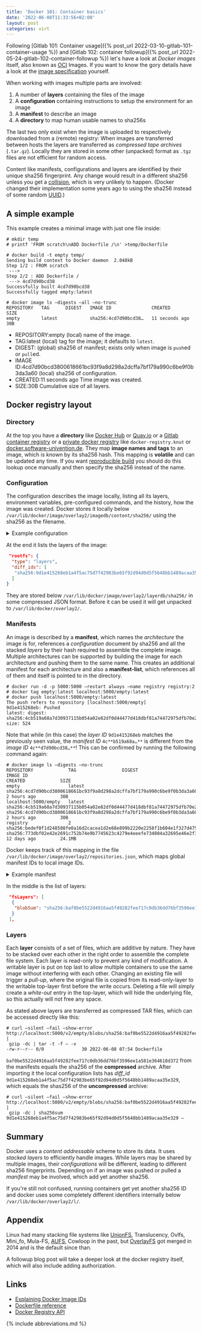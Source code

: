 ```yaml
---
title: 'Docker 101: Container basics'
date: '2022-06-08T11:33:56+02:00'
layout: post
categories: virt
---
```


Following [Gitlab 101: Container usage]({% post_url 2022-03-10-gitlab-101-container-usage %}) and [Gitlab 102: container followup]({% post_url 2022-05-24-gitlab-102-container-followup %}) let's have a look at *Docker images* itself, also known as [OCI](https://www.opencontainers.org/ "Open Container Initative") Images.
If you want to know the gory details have a look at the [image specification](https://github.com/opencontainers/image-spec/blob/main/spec.md) yourself.

When working with images multiple parts are involved:

1. A number of **layers** containing the files of the image
2. A **configuration** containing instructions to setup the environment for an image
3. A **manifest** to describe an image
4. A **directory** to map human usable names to sha256s

The last two only exist when the image is uploaded to respectively downloaded from a (remote) registry:
When images are transferred between hosts the layers are transferred as *compressed tape archives* (`.tar.gz`).
Locally they are stored in some other (unpacked) format as `.tgz` files are not efficient for random access.

Content like manifests, configurations and layers are identified by their unique sha256 fingerprint.
Any change would result in a different sha256 unless you get a [collision](https://en.wikipedia.org/wiki/Collision_resistance), which is very unlikely to happen.
(Docker changed their implementation some years ago to using the sha256 instead of some random [UUID](https://en.wikipedia.org/wiki/Universally_unique_identifier "Universally Unique Identifier").)

## A simple example

This example creates a minimal image with just one file inside:
```console
# mkdir temp
# printf 'FROM scratch\nADD Dockerfile /\n' >temp/Dockerfile

# docker build -t empty temp/
Sending build context to Docker daemon  2.048kB
Step 1/2 : FROM scratch
 --->
Step 2/2 : ADD Dockerfile /
 ---> 4cd7d90bcd38
Successfully built 4cd7d90bcd38
Successfully tagged empty:latest

# docker image ls –digests –all –no-trunc
REPOSITORY   TAG      DIGEST   IMAGE ID               CREATED          SIZE
empty        latest            sha256:4cd7d90bcd38…   11 seconds ago   30B
```

- REPOSITORY:empty
  (local) name of the image.
- TAG:latest
  (local) tag for the image;
  it defaults to `latest`.
- DIGEST:<none>
  (global) sha256 of manifest;
  exists only when image is `push`ed or `pull`ed.
- IMAGE ID:4cd7d90bcd3800618661bc93f9a8d298a2dcffa7bf179a990c6be9f0b3da3a60
  (local) sha256 of configuration.
- CREATED:11 seconds ago
  Time image was created.
- SIZE:30B
  Cumulative size of all layers.

## Docker registry layout

### Directory

At the top you have a **directory** like [Docker Hub](https://hub.docker.com/) or [Quay.io](https://quay.io/) or a [Gitlab container registry](https://docs.gitlab.com/ee/user/packages/container_registry/) or a [private docker registry](https://docs.docker.com/registry/) like `docker-registry.knut` or [docker.software-univention.de](https://docker.software-univention.de/v2/_catalog).
They map **image names and tags** to an image, which is known by its sha256 hash.
This mapping is **volatile** and can be updated any time.
If you want [reproducible build](https://reproducible-builds.org/) you should do this lookup once manually and then specify the sha256 instead of the name.

### Configuration

The configuration describes the image locally, listing all its layers, environment variables, pre-configured commands, and the history, how the image was created.
Docker stores it locally below `/var/lib/docker/image/overlay2/imagedb/content/sha256/` using the sha256 as the filename.

<details><summary>Example configuration</summary>

`/var/lib/docker/image/overlay2/imagedb/content/sha256/4cd7d90bcd3800618661bc93f9a8d298a2dcffa7bf179a990c6be9f0b3da3a60`

```json
{
 "architecture": "amd64",
 "config": {
  "Hostname": "",
  "Domainname": "",
  "User": "",
  "AttachStdin": false,
  "AttachStdout": false,
  "AttachStderr": false,
  "Tty": false,
  "OpenStdin": false,
  "StdinOnce": false,
  "Env": [
   "PATH=/usr/local/sbin:/usr/local/bin:/usr/sbin:/usr/bin:/sbin:/bin"
  ],
  "Cmd": null,
  "Image": "",
  "Volumes": null,
  "WorkingDir": "",
  "Entrypoint": null,
  "OnBuild": null,
  "Labels": null
 },
 "container_config": {
  "Hostname": "",
  "Domainname": "",
  "User": "",
  "AttachStdin": false,
  "AttachStdout": false,
  "AttachStderr": false,
  "Tty": false,
  "OpenStdin": false,
  "StdinOnce": false,
  "Env": [
   "PATH=/usr/local/sbin:/usr/local/bin:/usr/sbin:/usr/bin:/sbin:/bin"
  ],
  "Cmd": [
   "/bin/sh",
   "-c",
   "#(nop) ADD file:828c92fea7a1430c77481255062a481688cda9d60dd8c1caac9c8b3cfb1c33a5 in / "
  ],
  "Image": "",
  "Volumes": null,
  "WorkingDir": "",
  "Entrypoint": null,
  "OnBuild": null,
  "Labels": null
 },
 "created": "2022-06-08T05:54:02.779544126Z",
 "docker_version": "19.03.8",
 "history": [
  {
   "created": "2022-06-08T05:54:02.779544126Z",
   "created_by": "/bin/sh -c #(nop) ADD file:828c92fea7a1430c77481255062a481688cda9d60dd8c1caac9c8b3cfb1c33a5 in / "
  }
 ],
 "os": "linux",
 "rootfs": {
  "type": "layers",
  "diff_ids": [
   "sha256:9d1e415268eb1a4f5ac75d7f42983be65f92d94d0d5f5648bb1489acaa35e329"
  ]
 }
}
```
Additional metadata is stored in a second location below `/var/lib/docker/image/overlay2/imagedb/metadata/sha256/` containing the timestamp of last update.

</details>

At the end it lists the layers of the image:
```json
 "rootfs": {
  "type": "layers",
  "diff_ids": [
   "sha256:9d1e415268eb1a4f5ac75d7f42983be65f92d94d0d5f5648bb1489acaa35e329"
  ]
}
```
They are stored below `/var/lib/docker/image/overlay2/layerdb/sha256/` in some compressed JSON format.
Before it can be used it will get unpacked to `/var/lib/docker/overlay2/`.

### Manifests

An image is described by a **manifest**, which names the *architecture* the image is for, references a *configuration* document by sha256 and all the stacked *layers* by their hash required to assemble the complete image.
Multiple architectures can be supported by building the image for each architecture and pushing them to the same name.
This creates an additional manifest for each architecture and also a **manifest-list**, which references all of them and itself is pointed to in the directory.

```console
# docker run -d -p 5000:5000 –restart always –name registry registry:2
# docker tag empty:latest localhost:5000/empty:latest
# docker push localhost:5000/empty:latest
The push refers to repository [localhost:5000/empty]
9d1e415268eb: Pushed
latest: digest: sha256:4cb519a68a7d30937115b054a02e82df0d44477d418dbf81a74472975dfb70e2 size: 524
```

Note that while (in this case) the *layer ID* `9d1e415268eb` matches the previously seen value, the *manifest ID* `4c**b519a68a…**` is different from the *image ID* `4c**d7d90bcd38…**`!
This can be confirmed by running the following command again:

```console
# docker image ls –digests –no-trunc
REPOSITORY             TAG                 DIGEST                                                                    IMAGE ID                                                                  CREATED             SIZE
empty                  latest                                                                                        sha256:4cd7d90bcd3800618661bc93f9a8d298a2dcffa7bf179a990c6be9f0b3da3a60   2 hours ago         30B
localhost:5000/empty   latest              sha256:4cb519a68a7d30937115b054a02e82df0d44477d418dbf81a74472975dfb70e2   sha256:4cd7d90bcd3800618661bc93f9a8d298a2dcffa7bf179a990c6be9f0b3da3a60   2 hours ago         30B
registry               2                   sha256:bedef0f1d248508fe0a16d2cacea1d2e68e899b2220e2258f1b604e1f327d475   sha256:773dbf02e42e2691c752b74e9b7745623c4279e4eeefe734804a32695e46e2f3   12 days ago         24.1MB
```

Docker keeps track of this mapping in the file `/var/lib/docker/image/overlay2/repositories.json`, which maps global manifest IDs to local image IDs.

<details><summary>Example manifest</summary>

The manifest can be fetched from the registry by running `curl http://localhost:5000/v2/empty/manifests/latest`, which returns this:

```json
{
 "schemaVersion": 1,
 "name": "empty",
 "tag": "latest",
 "architecture": "amd64",
 "fsLayers": [
  {
   "blobSum": "sha256:baf0be5522d4916aa5f49282fee717c0db36dd76bf3596ee1a581e364618d372"
  }
 ],
 "history": [
  {
   "v1Compatibility": "{\"architecture\":\"amd64\",\"config\":{\"Hostname\":\"\",\"Domainname\":\"\",\"User\":\"\",\"AttachStdin\":false,\"AttachStdout\":false,\"AttachStderr\":false,\"Tty\":false,\"OpenStdin\":false,\"StdinOnce\":false,\"Env\":\[\"PATH=/usr/local/sbin:/usr/local/bin:/usr/sbin:/usr/bin:/sbin:/bin\"\],\"Cmd\":null,\"Image\":\"\",\"Volumes\":null,\"WorkingDir\":\"\",\"Entrypoint\":null,\"OnBuild\":null,\"Labels\":null},\"container_config\":{\"Hostname\":\"\",\"Domainname\":\"\",\"User\":\"\",\"AttachStdin\":false,\"AttachStdout\":false,\"AttachStderr\":false,\"Tty\":false,\"OpenStdin\":false,\"StdinOnce\":false,\"Env\":\[\"PATH=/usr/local/sbin:/usr/local/bin:/usr/sbin:/usr/bin:/sbin:/bin\"\],\"Cmd\":\[\"/bin/sh\",\"-c\",\"#(nop) ADD file:828c92fea7a1430c77481255062a481688cda9d60dd8c1caac9c8b3cfb1c33a5 in / \"\],\"Image\":\"\",\"Volumes\":null,\"WorkingDir\":\"\",\"Entrypoint\":null,\"OnBuild\":null,\"Labels\":null},\"created\":\"2022-06-08T05:54:02.779544126Z\",\"docker_version\":\"19.03.8\",\"id\":\"af57927a060f5d8c6c82198d7069f4e21c9de36a531df0938b43e4fa34fb1824\",\"os\":\"linux\"}"
  }
 ],
 "signatures": [
  {
   "header": {
    "jwk": {
     "crv": "P-256",
     "kid": "PR3Z:67EI:UWBM:I3FK:6KGU:QDZF:3HPS:5W2Q:PLQY:A3RI:DOGW:NWH2",
     "kty": "EC",
     "x": "7ucvD4agvS9KIAzY4FXIOcnnghueywtyhMTK06Kmf9Y",
     "y": "aeBOOkFSi45NKQ7EbCrgC-NTrncQaIDoiP5xk8FH8_s"
    },
    "alg": "ES256"
   },
   "signature": "fXsMf6lmrMUktaaiElX6Udinhdx-s9Ub_TQ9NHIjKwcLyqq9XA6wSPYcJzaLJAxJBoEENpW0AoPkqraWvQIq6A",
   "protected": "eyJmb3JtYXRMZW5ndGgiOjEzNzksImZvcm1hdFRhaWwiOiJDbjAiLCJ0aW1lIjoiMjAyMi0wNi0wOFQwNzo1OToxOVoifQ"
  }
 ]
}
```

A readable version of the configuration can be produced by the following command, which equals the configuration from above:

```bash
curl http://localhost:5000/v2/empty/manifests/latest |
 jq -r .history[0].v1Compatibility |
 jq .
```

</details>

In the middle is the list of layers:
```json
 "fsLayers": [
  {
   "blobSum": "sha256:baf0be5522d4916aa5f49282fee717c0db36dd76bf3596ee1a581e364618d372"
  }
 ],
```

### Layers

Each **layer** consists of a set of files, which are additive by nature.
They have to be stacked over each other in the right order to assemble the complete file system.
Each layer is read-only to prevent any kind of modification.
A writable layer is put on top last to allow multiple containers to use the same image without interfering with each other.
Changing an existing file will trigger a *pull-up*, where the original file is copied from its read-only-layer to the writable top-layer first before the write occurs.
Deleting a file will simply create a *white-out* entry in the top-layer, which will hide the underlying file, so this actually will not free any space.

As stated above layers are transferred as compressed TAR files, which can be accessed directly like this:
```console
# curl –silent –fail –show-error http://localhost:5000/v2/empty/blobs/sha256:baf0be5522d4916aa5f49282fee717c0db36dd76bf3596ee1a581e364618d372 |
 gzip -dc | tar -t -f – -v
-rw-r--r-- 0/0              30 2022-06-08 07:54 Dockerfile
```

`baf0be5522d4916aa5f49282fee717c0db36dd76bf3596ee1a581e364618d372` from the manifests equals the sha256 of the **compressed** archive.
After importing it the local configuration lists has *diff\_id* `9d1e415268eb1a4f5ac75d7f42983be65f92d94d0d5f5648bb1489acaa35e329`, which equals the shas256 of the **uncompressed** archive:
```console
# curl –silent –fail –show-error http://localhost:5000/v2/empty/blobs/sha256:baf0be5522d4916aa5f49282fee717c0db36dd76bf3596ee1a581e364618d372 |
 gzip -dc | sha256sum
9d1e415268eb1a4f5ac75d7f42983be65f92d94d0d5f5648bb1489acaa35e329 –
```

## Summary

Docker uses a *content addressable* scheme to store its data.
It uses *stacked layers* to efficiently handle images.
While layers may be shared by multiple images, their *configurations* will be different, leading to different sha256 fingerprints.
Depending on if an image was pushed or pulled a *manifest* may be involved, which add yet another sha256.

If you're still not confused, running containers get yet another sha256 ID and docker uses some completely different identifiers internally below `/var/lib/docker/overlay2/l/`.

## Appendix

Linux had many stacking file systems like [UnionFS](https://en.wikipedia.org/wiki/UnionFS), Translucency, Ovlfs, Mini\_fo, Mula-FS, [AUFS](https://en.wikipedia.org/wiki/Aufs), Cowloop in the past, but [OverlayFS](https://en.wikipedia.org/wiki/OverlayFS) got merged in 2014 and is the default since than.

A followup blog post will take a deeper look at the docker registry itself, which will also include adding authorization.

## Links

- [Explaining Docker Image IDs](https://windsock.io/explaining-docker-image-ids/)
- [Dockerfile reference](https://docs.docker.com/engine/reference/builder/#from)
- [Docker Registry API](https://docs.docker.com/registry/spec/api/)

{% include abbreviations.md %}
